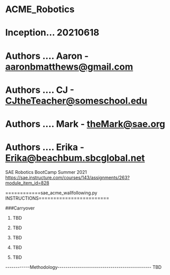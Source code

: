 # ACME_Robotics
# Inception... 20210618  

# Authors  ....  Aaron  -  aaronbmatthews@gmail.com
# Authors  ....  CJ     -  CJtheTeacher@someschool.edu 
# Authors  ....  Mark   -  theMark@sae.org
# Authors  ....  Erika  -  Erika@beachbum.sbcglobal.net


SAE Robotics BootCamp Summer 2021
https://sae.instructure.com/courses/143/assignments/263?module_item_id=828


============sae_acme_wallfollowing.py INSTRUCTIONS========================

###Carryover

1) TBD

2) TBD
3) TBD
4) TBD

5) TBD


------------Methodology----------------------------------------------
TBD

